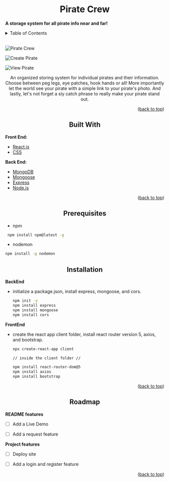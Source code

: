 <div id="top"></div>

<h1 align="center">Pirate Crew</h1>

<b>A storage system for all pirate info near and far!</b>

<details>
  <summary>Table of Contents</summary>
  <ol>
    <li>
      <a href="#about-the-project">About The Project</a>
      <ul>
        <li><a href="#built-with">Built With</a></li>
      </ul>
    </li>
    <li>
      <a href="#getting-started">Getting Started</a>
      <ul>
        <li><a href="#prerequisites">Prerequisites</a></li>
        <li><a href="#installation">Installation</a></li>
      </ul>
    </li>
  </ol>
</details>

<br />

<!-- ABOUT THE PROJECT -->

![Pirate Crew](https://media.discordapp.net/attachments/955962175002910723/955962234889195540/piratepageee.png?ex=687f6d75&is=687e1bf5&hm=53315265cd8de4707e1bc8f7d234dc3334475fee91d36a264b10a12f98e8e76e&=&format=webp&quality=lossless&width=1737&height=864)

![Create Pirate](https://media.discordapp.net/attachments/955962175002910723/955968832072187934/Pirate_MERN_CREATE.png?ex=687f739a&is=687e221a&hm=5307bd07729aed82e1e3f9e3150b13b1a40156d8c8be288d27d94acccc31ff54&=&format=webp&quality=lossless&width=1762&height=864)

![View Pirate](https://media.discordapp.net/attachments/955962175002910723/955969349242458162/Pirate_MERN_VIEW.png?ex=687f7415&is=687e2295&hm=09c19d3ed1b0f15572b3685916bb3a3645b00ef95bbf292ba79be9b3effeee5b&=&format=webp&quality=lossless&width=1756&height=864)

<p align="center"> An organized storing system for individual pirates and their information. Choose between peg legs, eye patches, hook hands or all! More importantly let the world see your pirate with a simple link to your pirate's photo. And lastly, let's not forget a sly catch phrase to really make your pirate stand out.
 </p>


<p align="right">(<a href="#top">back to top</a>)</p>



<h2 align="center">Built With</h2>

<b> Front End: </b> 
* [React.js](https://reactjs.org/)
* [CSS](https://en.wikipedia.org/wiki/CSS)

<b> Back End: </b>
* [MongoDB](https://www.mongodb.com/)
* [Mongoose](https://mongoosejs.com/)
* [Express](https://expressjs.com/)
* [Node.js](https://nodejs.org/en/)

<p align="right">(<a href="#top">back to top</a>)</p>



<!-- GETTING STARTED -->
<div align="center">

## Prerequisites

</div>

* npm
 ```sh
  npm install npm@latest -g
 ```
* nodemon 
 ```sh
 npm install -g nodemon
 ```

<div align="center">

## Installation
</div>

<b> BackEnd</b>
* initialize a package.json, install express, mongoose, and cors.
  ```sh
  npm init -y
  npm install express 
  npm install mongoose
  npm install cors  
  ```
  
<b> FrontEnd</b>
* create the react app client folder, install react router version 5,  axios, and bootstrap.
  ```sh
  npx create-react-app client
  
  // inside the client folder //
  
  npm install react-router-dom@5 
  npm install axios
  npm install bootstrap
  ```

<p align="right">(<a href="#top">back to top</a>)</p>


<!-- ROADMAP -->

<div align="center">

## Roadmap

</div>

<b> README features </b>
- [ ] Add a Live Demo
- [ ] Add a request feature


<b> Project features </b>
- [ ] Deploy site
- [ ] Add a login and register feature



<p align="right">(<a href="#top">back to top</a>)</p>

